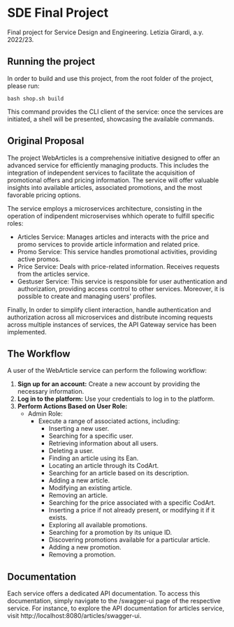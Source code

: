 # SDE Final Project

Final project for Service Design and Engineering. Letizia Girardi, a.y. 2022/23.

## Running the project

In order to build and use this project, from the root folder of the project, please run:

```
bash shop.sh build
```

This command provides the CLI client of the service: once the services are initiated, a shell will be presented, showcasing the available commands. 


## Original Proposal
The project WebArticles is a comprehensive initiative designed to offer an advanced service for efficiently managing products. This includes the integration of independent services to facilitate the acquisition of promotional offers and pricing information. The service will offer valuable insights into available articles, associated promotions, and the most favorable pricing options.

The service employs a microservices architecture, consisting in the operation of indipendent microservises whhich operate to fulfill specific roles:
* Articles Service: Manages articles and interacts with the price and promo services to provide article information and related price.
* Promo Service: This service handles promotional activities, providing active promos.
* Price Service: Deals with price-related information. Receives requests from the articles service. 
* Gestuser Service: This service is responsible for user authentication and authorization, providing access control to other services. Moreover, it is possible to create and managing users' profiles.

Finally, In order to simplify client interaction, handle authentication and authorization across all microservices and distribute incoming requests across multiple instances of services, the API Gateway service has been implemented.


## The Workflow
A user of the WebArticle service can perform the following workflow:
1. **Sign up for an account:** Create a new account by providing the necessary information.
2. **Log in to the platform:** Use your credentials to log in to the platform.
3. **Perform Actions Based on User Role:**
   - Admin Role:
     - Execute a range of associated actions, including:
       - Inserting a new user.
       - Searching for a specific user.
       - Retrieving information about all users.
       - Deleting a user.
       - Finding an article using its Ean.
       - Locating an article through its CodArt.
       - Searching for an article based on its description.
       - Adding a new article.
       - Modifying an existing article.
       - Removing an article.
       - Searching for the price associated with a specific CodArt.
       - Inserting a price if not already present, or modifying it if it exists.
       - Exploring all available promotions.
       - Searching for a promotion by its unique ID.
       - Discovering promotions available for a particular article.
       - Adding a new promotion.
       - Removing a promotion.

  ## Documentation 
Each service offers a dedicated API documentation. To access this documentation, simply navigate to the /swagger-ui page of the respective service. For instance, to explore the API documentation for articles service, visit http://localhost:8080/articles/swagger-ui. 
